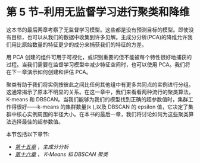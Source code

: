 

# 第 5 节–利用无监督学习进行聚类和降维

这本书的最后两章考察了无监督学习模型。这些都是没有预测目标的模型。即使没有目标，也可以从我们的数据中收集到许多见解。主成分分析(PCA)的降维允许我们用比原始数量的特征更少的成分来捕获我们的特征的方差。

用 PCA 创建的组件可用于可视化，或识别重要的但不能被每个特性很好地捕获的过程。当我们需要在监督学习模型中减少特征空间时，也可以使用 PCA。我们将在下一章演示如何创建和评估 PCA。

聚类有助于我们将实例按彼此之间比任何其他组中有更多共同点的实例进行分组。这通常揭示了原本不明显的关系。在这一章中，我们来看看两种流行的聚类算法，K-means 和 DBSCAN。当我们能够为我们的模型找到正确的超参数值时，集群工作得很好——k-means 的集群数量(k ),以及 DBSCAN 的 epsilon 值，它决定了集群中核心实例周围的半径大小。在本书的最后一章，我们将讨论如何为这些聚类算法选择最佳的超参数值。

本节包括以下章节:

*   [*第十五章*](B17978_15_ePub.xhtml#_idTextAnchor170) ，*主成分分析*
*   [*第十六章*](B17978_16_ePub.xhtml#_idTextAnchor177) ， *K-Means 和 DBSCAN 聚类*